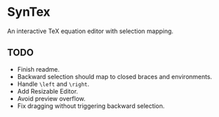 # SynTex

An interactive TeX equation editor with selection mapping.

## TODO

- Finish readme.
- Backward selection should map to closed braces and environments.
- Handle `\left` and `\right`.
- Add Resizable Editor.
- Avoid preview overflow.
- Fix dragging without triggering backward selection.
